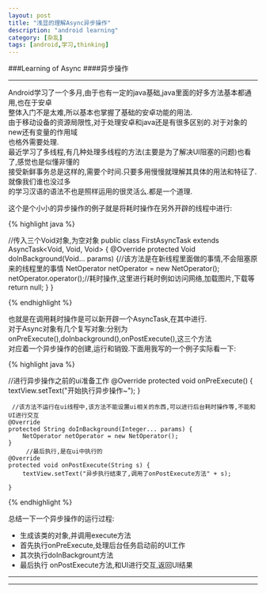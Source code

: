 ```yaml
---
layout: post
title: "浅显的理解Async异步操作"
description: "android learning"
category: [杂乱]
tags: [android,学习,thinking]
---
```


###Learning of Async 
####异步操作
***
Android学习了一个多月,由于也有一定的java基础,java里面的好多方法基本都通用,也在于安卓   
整体入门不是太难,所以基本也掌握了基础的安卓功能的用法.    
由于移动设备的资源局限性,对于处理安卓和java还是有很多区别的.对于对象的new还有变量的作用域  
也格外需要处理.  
最近学习了多线程,有几种处理多线程的方法(主要是为了解决UI阻塞的问题)也看了,感觉也是似懂非懂的  
接受新鲜事务总是这样的,需要个时间.只要多用慢慢就理解其具体的用法和特征了.就像我们谁也没过多  
的学习汉语的语法不也是照样运用的很灵活么.都是一个道理.  
  
这个是个小小的异步操作的例子就是将耗时操作在另外开辟的线程中进行:  

  {% highlight java %}

//传入三个Void对象,为空对象
public class FirstAsyncTask extends AsyncTask<Void, Void, Void> {
    @Override
    protected Void doInBackground(Void... params) {//该方法是在新线程里面做的事情,不会阻塞原来的线程里的事情
        NetOperator netOperator = new NetOperator();
        netOperator.operator();//耗时操作,这里进行耗时例如访问网络,加载图片,下载等
        return null;
    }
}  
  
{% endhighlight %}  
  
也就是在调用耗时操作是可以新开辟一个AsyncTask,在其中进行.  
对于Async对象有几个复写对象:分别为onPreExecute(),doInbackground(),onPostExecute(),这三个方法  
对应着一个异步操作的创建,运行和销毁.下面用我写的一个例子实际看一下:  
  
  {% highlight java %}  

   //进行异步操作之前的ui准备工作
    @Override
    protected void onPreExecute() {
        textView.setText("开始执行异步操作~");
    }
       
     //该方法不运行在ui线程中,该方法不能设置ui相关的东西,可以进行后台耗时操作等,不能和UI进行交互
    @Override
    protected String doInBackground(Integer... params) {
        NetOperator netOperator = new NetOperator();
    }
         //最后执行,是在ui中执行的
    @Override
    protected void onPostExecute(String s) {
        textView.setText("异步执行结束了,调用了onPostExecute方法" + s);

    }  
    
{% endhighlight %}   

总结一下一个异步操作的运行过程:   

+   生成该类的对象,并调用execute方法
+   首先执行onPreExecute,处理后台任务启动前的UI工作 
+   其次执行doInBackgrount方法
+   最后执行 onPostExecute方法,和UI进行交互,返回UI结果  
***
***




